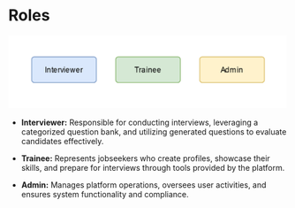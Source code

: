 # Roles

![Roles](/docs/imgs/user/roles.png)

- **Interviewer:** Responsible for conducting interviews, leveraging a categorized question bank, and utilizing generated questions to evaluate candidates effectively.
 
- **Trainee:** Represents jobseekers who create profiles, showcase their skills, and prepare for interviews through tools provided by the platform.

- **Admin:** Manages platform operations, oversees user activities, and ensures system functionality and compliance.
